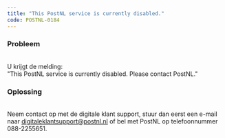 ```yaml
---
title: "This PostNL service is currently disabled."
code: POSTNL-0184
---
```



<p><h3>Probleem</h3><br>U krijgt de melding: <br>"This PostNL service is currently disabled. Please contact PostNL."</p><p><h3>Oplossing</h3><br>Neem contact op met de digitale klant support, stuur dan eerst een e-mail naar <a href="mailto:digitaleklantsupport@postnl.nl" class="external-link" rel="nofollow">digitaleklantsupport@postnl.nl</a> of bel met PostNL op telefoonnummer 088-2255651.</p>
